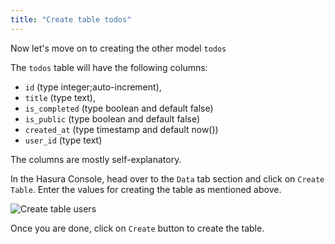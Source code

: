 ```yaml
---
title: "Create table todos"
---
```


Now let's move on to creating the other model `todos`

The `todos` table will have the following columns:

- `id` (type integer;auto-increment), 
- `title` (type text), 
- `is_completed` (type boolean and default false)
- `is_public` (type boolean and default false)
- `created_at` (type timestamp and default now())
- `user_id` (type text) 

The columns are mostly self-explanatory.

In the Hasura Console, head over to the `Data` tab section and click on `Create Table`. Enter the values for creating the table as mentioned above.

![Create table users](https://storage.googleapis.com/graphql-engine-cdn.hasura.io/learn-hasura/assets/graphql-hasura/create-table-todos.png)

Once you are done, click on `Create` button to create the table.